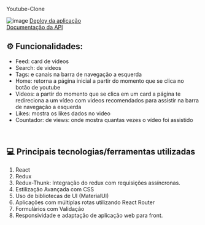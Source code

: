 Youtube-Clone 




![image](https://user-images.githubusercontent.com/61365431/188652154-6c1117bd-a316-4caa-add8-44542fdf26da.png)
[Deploy da aplicação](https://63173c63deae1700b522e907--famous-cactus-0b05cf.netlify.app/)<br/> 
[Documentação da API](https://rapidapi.com/ytdlfree/api/youtube-v31?utm_source=youtube.com%2FJavaScriptMastery&utm_medium=referral&utm_campaign=DevRel)


## ⚙️ Funcionalidades:
  - Feed: card de videos
  - Search: de videos
  - Tags: e canais na barra de navegação a esquerda
  - Home: retorna a página inicial a partir do momento que se clica no botão de youtube
  - Videos: a partir do momento que se clica em um card a página te redireciona a um vídeo com videos recomendados para assistir na barra de navegação a esquerda
  - Likes: mostra os likes dados no video 
  - Countador: de views: onde mostra quantas vezes o vídeo foi assistido
 
<br>


## 💻 Principais tecnologias/ferramentas utilizadas

1. React
2. Redux
3. Redux-Thunk: Integração do redux com requisições assíncronas.
5. Estilização Avançada com CSS
6. Uso de bibliotecas de UI (MaterialUI)
7. Aplicações com múltiplas rotas utilizando React Router
8. Formulários com Validação
9. Responsividade e adaptação de aplicação web para front.

<br>
